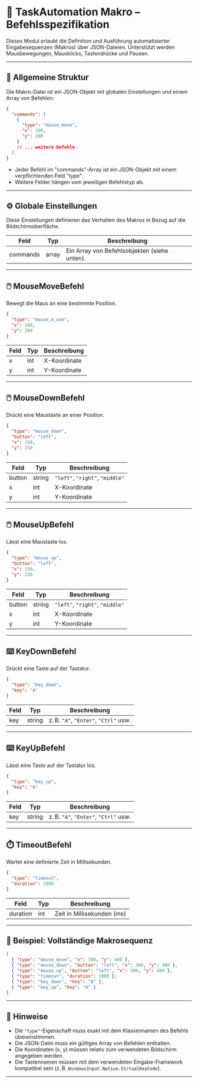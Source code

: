 ﻿# 🧰 TaskAutomation Makro – Befehlsspezifikation

Dieses Modul erlaubt die Definition und Ausführung automatisierter Eingabesequenzen (Makros) über JSON-Dateien. Unterstützt werden Mausbewegungen, Mausklicks, Tastendrücke und Pausen.

---

## 📐 Allgemeine Struktur

Die Makro-Datei ist ein JSON-Objekt mit globalen Einstellungen und einem Array von Befehlen:

```json
{
  "commands": [
    {
      "type": "mouse_move",
      "x": 100,
      "y": 200
    }
    // ... weitere Befehle
  ]
}
```
- Jeder Befehl im "commands"-Array ist ein JSON-Objekt mit einem verpflichtenden Feld "type".
- Weitere Felder hängen vom jeweiligen Befehlstyp ab.
---

## ⚙️ Globale Einstellungen

Diese Einstellungen definieren das Verhalten des Makros in Bezug auf die Bildschirmoberfläche.

| Feld | Typ  | Beschreibung      |
|------|------|-------------------|
| commands             | array      | Ein Array von Befehlsobjekten (siehe unten).|

---

## 🖱️ MouseMoveBefehl

Bewegt die Maus an eine bestimmte Position.

```json
{
  "type": "mouse_m_ove",
  "x": 100,
  "y": 200
}
```

| Feld | Typ  | Beschreibung      |
|------|------|-------------------|
| x    | int  | X-Koordinate      |
| y    | int  | Y-Koordinate      |

---

## 🖱️ MouseDownBefehl

Drückt eine Maustaste an einer Position.

```json
{
  "type": "mouse_down",
  "button": "left",
  "x": 150,
  "y": 250
}
```

| Feld   | Typ    | Beschreibung                    |
|--------|--------|---------------------------------|
| button | string | `"left"`, `"right"`, `"middle"` |
| x      | int    | X-Koordinate                    |
| y      | int    | Y-Koordinate                    |

---

## 🖱️ MouseUpBefehl

Lässt eine Maustaste los.

```json
{
  "type": "mouse_up",
  "button": "left",
  "x": 150,
  "y": 250
}
```

| Feld   | Typ    | Beschreibung                    |
|--------|--------|---------------------------------|
| button | string | `"left"`, `"right"`, `"middle"` |
| x      | int    | X-Koordinate                    |
| y      | int    | Y-Koordinate                    |

---

## ⌨️ KeyDownBefehl

Drückt eine Taste auf der Tastatur.

```json
{
  "type": "key_down",
  "key": "A"
}
```

| Feld | Typ    | Beschreibung                          |
|------|--------|---------------------------------------|
| key  | string | z. B. `"A"`, `"Enter"`, `"Ctrl"` usw. |

---

## ⌨️ KeyUpBefehl

Lässt eine Taste auf der Tastatur los.

```json
{
  "type": "key_up",
  "key": "A"
}
```

| Feld | Typ    | Beschreibung                          |
|------|--------|---------------------------------------|
| key  | string | z. B. `"A"`, `"Enter"`, `"Ctrl"` usw. |

---

## ⏱️ TimeoutBefehl

Wartet eine definierte Zeit in Millisekunden.

```json
{
  "type": "timeout",
  "duration": 1000
}
```

| Feld     | Typ  | Beschreibung                 |
|----------|------|------------------------------|
| duration | int  | Zeit in Millisekunden (ms)   |

---

## 🧪 Beispiel: Vollständige Makrosequenz

```json
[
  { "type": "mouse_move", "x": 300, "y": 400 },
  { "type": "mouse_down", "button": "left", "x": 300, "y": 400 },
  { "type": "mouse_up", "button": "left", "x": 300, "y": 400 },
  { "type": "timeout", "duration": 1000 },
  { "type": "key_down", "key": "A" },
  { "type": "key_up", "key": "A" }
]
```

---

## 📝 Hinweise

- Die `"type"`-Eigenschaft muss exakt mit dem Klassennamen des Befehls übereinstimmen.
- Die JSON-Datei muss ein gültiges Array von Befehlen enthalten.
- Die Koordinaten (x, y) müssen relativ zum verwendeten Bildschirm angegeben werden.
- Die Tastennamen müssen mit dem verwendeten Eingabe-Framework kompatibel sein (z. B. `WindowsInput.Native.VirtualKeyCode`).

---